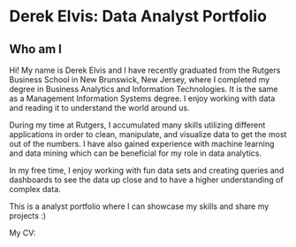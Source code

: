 # Derek Elvis: Data Analyst Portfolio

## Who am I
Hi! My name is Derek Elvis and I have recently graduated from the Rutgers Business School in New Brunswick, New Jersey, where I completed my degree in Business Analytics and Information Technologies. It is the same as a Management Information Systems degree. I enjoy working with data and reading it to understand the world around us. 

During my time at Rutgers, I accumulated many skills utilizing different applications in order to clean, manipulate, and visualize data to get the most out of the numbers. I have also gained experience with machine learning and data mining which can be beneficial for my role in data analytics. 

In my free time, I enjoy working with fun data sets and creating queries and dashboards to see the data up close and to have a higher understanding of complex data. 

This is a analyst portfolio where I can showcase my skills and share my projects :)

My CV: 
